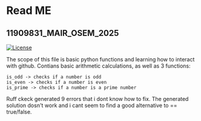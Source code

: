 # Read ME
## 11909831_MAIR_OSEM_2025
[![License](https://img.shields.io/badge/License-Apache_2.0-blue.svg)](https://opensource.org/licenses/Apache-2.0)

The scope of this file is basic python functions and learning how to interact with github. Contians basic arithmetic calculations, as well as 3 functions:
```
is_odd -> checks if a number is odd
is_even -> checks if a number is even
is_prime -> checks if a number is a prime number
```
Ruff ckeck generated 9 errors that i dont know how to fix. The generated solution dosn't work and i cant seem to find a good alternative to == true/false.
